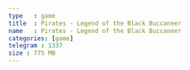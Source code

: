 ```yaml
---
type   : game
title  : Pirates - Legend of the Black Buccaneer
name   : Pirates - Legend of the Black Buccaneer
categories: [game]
telegram : 1337
size : 775 MB
---
```



